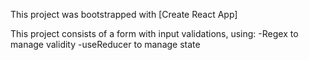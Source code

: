 This project was bootstrapped with [Create React App]

This project consists of a form with input validations, using:
-Regex to manage validity
-useReducer to manage state
